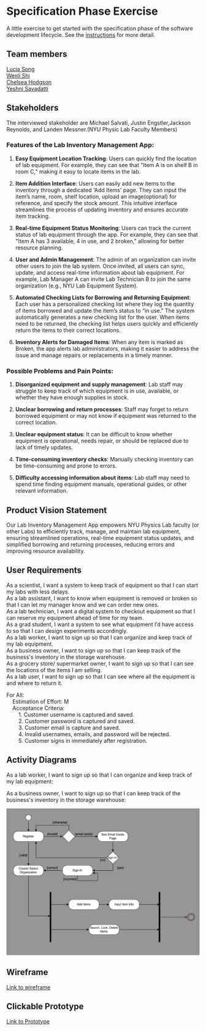 # Specification Phase Exercise

A little exercise to get started with the specification phase of the software development lifecycle. See the [instructions](instructions.md) for more detail.

## Team members

[Lucia Song](https://github.com/lys7942) <br>
[Wenli Shi](https://github.com/WenliShi2332) <br>
[Chelsea Hodgson](https://github.com/Chelsea-Hodgson) <br>
[Yeshni Savadatti](https://github.com/yeshnii) <br>

## Stakeholders
The interviewed stakeholder are Michael Salvati, Justin Engstler,Jackson Reynolds, and Landen Messner.(NYU Physic Lab Faculty Members)

 ### Features of the Lab Inventory Management App:

1. **Easy Equipment Location Tracking**: Users can quickly find the location of lab equipment. For example, they can see that "Item A is on shelf B in room C," making it easy to locate items in the lab.

2. **Item Addition Interface**: Users can easily add new items to the inventory through a dedicated 'Add Items' page. They can input the item’s name, room, shelf location, upload an image(optional) for reference, and specify the stock amount. This intuitive interface streamlines the process of updating inventory and ensures accurate item tracking.

3. **Real-time Equipment Status Monitoring**: Users can track the current status of lab equipment through the app. For example, they can see that "Item A has 3 available, 4 in use, and 2 broken," allowing for better resource planning.

4. **User and Admin Management**: The admin of an organization can invite other users to join the lab system. Once invited, all users can sync, update, and access real-time information about lab equipment. For example, Lab Manager A can invite Lab Technician B to join the same organization (e.g., NYU Lab Equipment System).

5. **Automated Checking Lists for Borrowing and Returning Equipment**: Each user has a personalized checking list where they log the quantity of items borrowed and update the item’s status to “in use.” The system automatically generates a new checking list for the user. When items need to be returned, the checking list helps users quickly and efficiently return the items to their correct locations.
6. **Inventory Alerts for Damaged Items**: When any item is marked as Broken, the app alerts lab administrators, making it easier to address the issue and manage repairs or replacements in a timely manner.

### Possible Problems and Pain Points:

1. **Disorganized equipment and supply management**: Lab staff may struggle to keep track of which equipment is in use, available, or whether they have enough supplies in stock.

2. **Unclear borrowing and return processes**: Staff may forget to return borrowed equipment or may not know if equipment was returned to the correct location.

3. **Unclear equipment status**: It can be difficult to know whether equipment is operational, needs repair, or should be replaced due to lack of timely updates.

4. **Time-consuming inventory checks**: Manually checking inventory can be time-consuming and prone to errors.

5. **Difficulty accessing information about items**: Lab staff may need to spend time finding equipment manuals, operational guides, or other relevant information.

## Product Vision Statement

Our Lab Inventory Management App empowers NYU Physics Lab faculty (or other Labs) to efficiently track, manage, and maintain lab equipment, ensuring streamlined operations, real-time equipment status updates, and simplified borrowing and returning processes, reducing errors and improving resource availability. 

## User Requirements
As a scientist, I want a system to keep track of equipment so that I can start my labs with less delays. <br>
As a lab assistant, I want to know when equipment is removed or broken so that I can let my manager know and we can order new ones.  <br>
As a lab technician, I want a digital system to checkout equipment so that I can reserve my equipment ahead of time for my team.  <br>
As a grad student, I want a system to see what equipment I’d have access to so that I can design experiments accordingly.  <br>
As a lab worker, I want to sign up so that I can organize and keep track of my lab equipment. <br>
As a business owner, I want to sign up so that I can keep track of the business's inventory in the storage warehouse. <br>
As a grocery store/ supermarket owner, I want to sign up so that I can see the locations of the items I am selling. <br>
As a lab user, I want to sign up so that I can see where all the equipment is and where to return it. <br>

For All: <br>
&nbsp;&nbsp;&nbsp;&nbsp;Estimation of Effort: M <br>
&nbsp;&nbsp;&nbsp;&nbsp;Acceptance Criteria: <br>
&nbsp;&nbsp;&nbsp;&nbsp;&nbsp;&nbsp;&nbsp;&nbsp;1. Customer username is captured and saved. <br>
&nbsp;&nbsp;&nbsp;&nbsp;&nbsp;&nbsp;&nbsp;&nbsp;2. Customer password is captured and saved. <br>
&nbsp;&nbsp;&nbsp;&nbsp;&nbsp;&nbsp;&nbsp;&nbsp;3. Customer email is capture and saved. <br>
&nbsp;&nbsp;&nbsp;&nbsp;&nbsp;&nbsp;&nbsp;&nbsp;4. Invalid usernames, emails, and password will be rejected. <br>
&nbsp;&nbsp;&nbsp;&nbsp;&nbsp;&nbsp;&nbsp;&nbsp;5. Customer signs in immediately after registration. <br>

## Activity Diagrams

As a lab worker, I want to sign up so that I can organize and keep track of my lab equipment:

As a business owner, I want to sign up so that I can keep track of the business's inventory in the storage warehouse:

![image](./pictures/ActivityDia.png)

## Wireframe

[Link to wireframe](https://www.figma.com/design/QEetpy9bVJGKQUyZnR5W4h/Prototype?node-id=0-1&t=jqwkaVXmyoVqckUi-1)

## Clickable Prototype

[Link to Prototype](https://www.figma.com/proto/QEetpy9bVJGKQUyZnR5W4h/Prototype?node-id=1-9&node-type=canvas&t=bXmfWZBpulxOZfaT-1&scaling=scale-down&content-scaling=fixed&page-id=0%3A1&starting-point-node-id=1%3A9)
